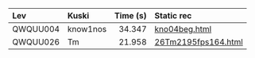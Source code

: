 | Lev      | Kuski    |   Time (s) | Static rec                                      |
|:---------|:---------|-----------:|:------------------------------------------------|
| QWQUU004 | know1nos |     34.347 | [kno04beg.html](recs/kno04beg.html)             |
| QWQUU026 | Tm       |     21.958 | [26Tm2195fps164.html](recs/26Tm2195fps164.html) |